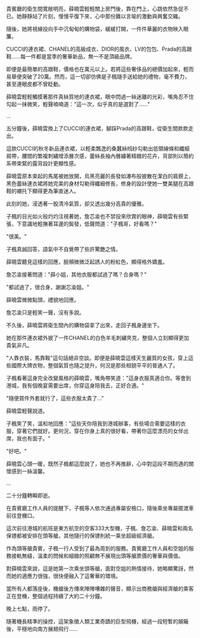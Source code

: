貴賓廳的衛生間寬敞明亮，薛曉雲輕輕關上房門後，靠在門上，心跳依然急促不已。她靜靜站了片刻，慢慢平復下來，心中那份難以言喻的激動與興奮交織。

隨後，她將視線投向手中沉甸甸的購物袋，緩緩打開，一件件華麗的衣物映入眼簾。

CUCCI的連衣裙、CHANEL的高級成衣、DIOR的風衣、LV的包包、Prada的高跟鞋……每一件都是當季的奢華新品，無一不是頂級品牌。

即便是最簡單的高跟鞋，價格也在萬元以上。若將這些奢侈品的總價加起來，輕而易舉便突破了20萬。然而，這一切卻仿佛是子楓隨手送給她的禮物，毫不費力，甚至連眼皮都不曾眨動。

薛曉雲輕輕觸摸著那件真絲質地的連衣裙，眼中閃過一絲迷離的光彩，嘴角忍不住勾起一抹微笑，輕聲喃喃道："這一次，似乎真的是選對了……"

...

五分鐘後，薛曉雲換上了CUCCI的連衣裙，腳踩Prada的高跟鞋，從衛生間款款走出。  

這款CUCCI的秋冬新品連衣裙，以輕柔飄逸的桑蠶絲绉紗勾勒出低領線條和纖細肩帶，腰間的繁複刺繡增添層次感，蕾絲長袖內層繡著精緻的花卉，背部則以簡約系帶束緊的露背設計更顯性感。  

薛曉雲原本束起的馬尾被她放開，烏黑亮麗的長發如瀑布般披散在潔白的肩膀上，黑色蕾絲連衣裙將她完美的身材勾勒得纖細修長，修身的設計使她一雙美腿在高跟鞋的襯托下顯得更為筆直迷人。  

此刻的她，浸透著一股清冷氣質，卻又透出幾分高貴的優雅。  

子楓的目光如火般灼灼注視著她，詹芯渝也不禁投來欣賞的眼神，薛曉雲有些緊張，下意識地輕撫著耳邊的鬓發，低聲問道："子楓哥，好看嗎？"  

"很美。"  

子楓真誠回答，語氣中不自覺帶了些許驚艷之情。  

薛曉雲聽見這樣的回應，臉頰微微泛起誘人的粉紅色，顯得格外嬌羞。  

詹芯渝接著問道："薛小姐，其他衣服都試過了嗎？合身嗎？"  

"都試過了，很合身，謝謝芯渝姐。"  

薛曉雲微微點頭，禮貌地回應。  

詹芯渝只是輕笑一聲，沒有多說。  

不久後，薛曉雲將衛生間內的購物袋拿了出來，走回子楓身邊坐下。  

她在那件連衣裙外披了一件CHANEL的白色羊毛刺繡夾克，整個人立刻顯得更加貴氣非凡。  

"人靠衣裝，馬靠鞍"這句話絕非空談。即便是薛曉雲這樣天生麗質的女孩，穿上這些國際大牌衣物，整個氣質也隨之提升，何況是那些相貌平平的普通人了。  

子楓看著這身完全改變風格的薛曉雲，嘴角帶笑道："這身衣服真適合你。等會到港城，我有個晚宴需要出席，你穿這身陪我去，正好合適。"  

"隨便買件外套就行了，這些衣服太貴了…"  

薛曉雲輕聲說道。  

子楓笑了笑，溫和地回應："這些天你陪我到港城辦事，有些場合需要這樣的衣服，穿著它們就好。更何況，穿在你身上真的很好看，帶著你這麼漂亮的女伴出席，我也有面子。"  

"好吧。"  

薛曉雲心頭一暖，既然子楓都這麼說了，她也不再推辭，心中對這段不期而遇的關懷感到一絲溫馨。

...

二十分鐘轉瞬即逝。  

在貴賓廳工作人員的提醒下，子楓等人依次通過專屬安檢口，隨後乘坐專屬擺渡車前往登機口。  

這次前往港城的航班是東方航空的空客333大型機，子楓、詹芯渝、薛曉雲和兩名保镖都被安排在頭等艙，其他隨行的保镖則統一乘坐超級經濟艙。  

作為頭等艙貴賓，子楓一行人受到了最為周到的服務。貴賓廳工作人員和空姐的服務接軌無縫，溫柔的問候和細緻的照顧無不展現出頭等艙票價的奢華與價值。  

對薛曉雲來說，這是她第一次乘坐頭等艙，面對空姐的熱情接待，她略顯驚訝，然而她的適應力很強，很快便融入了這奢華的環境。  

當所有人都落座後，機艙後方傳來陣陣嘈雜的聲音，顯示出商務艙與經濟艙的乘客正在登機，整個過程持續了大約二十分鐘。  

晚上七點，雨停了。  

隨著機長精準的操控，這架象徵人類工業奇蹟的巨型飛機，經過一段短暫的顛簸後，平穩地向南方展翅飛行……





